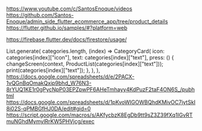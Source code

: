 https://www.youtube.com/c/SantosEnoque/videos
https://github.com/Santos-Enoque/admin_side_flutter_ecommerce_app/tree/product_details
https://flutter.github.io/samples/#?platform=web

https://firebase.flutter.dev/docs/firestore/usage/


List.generate(
          categories.length,
              (index) => CategoryCard(
            icon: categories[index]["icon"],
            text: categories[index]["text"],
            press: () {
              changeScreen(context, ProductList(categories[index]["text"]));
              print(categories[index]["text"]);
            },
          ),
        ),
https://docs.google.com/spreadsheets/d/e/2PACX-1vQGnBqOmakQxip9bhd_W76N3-8rYUQ1KE1r0gPycNpP03EPZpwPF6AHeTmhayy4KdPuzF2taF4ON6S_/pubhtml
https://docs.google.com/spreadsheets/d/1pKvoWIGOWBQhdKMivOC7jytSkI8i02S-qPMBGfHJ0DA/edit#gid=0
https://script.google.com/macros/s/AKfycbzK8EgDb9tt9sZ3Z39fXq1IGvRTmuNGhdMymylRrKW5PHVjcg/exec